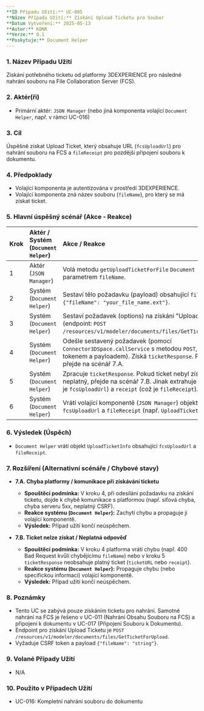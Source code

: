 ```yaml
---
**ID Případu Užití:** UC-005
**Název Případu Užití:** Získání Upload Ticketu pro Soubor
**Datum Vytvoření:** 2025-05-13
**Autor:** KONR
**Verze:** 0.1
**Poskytuje:** Document Helper
---
```


### 1. Název Případu Užití
Získání potřebného ticketu od platformy 3DEXPERIENCE pro následné nahrání souboru na File Collaboration Server (FCS).

### 2. Aktér(ři)
-   Primární aktér: `JSON Manager` (nebo jiná komponenta volající `Document Helper`, např. v rámci UC-016)

### 3. Cíl
Úspěšně získat Upload Ticket, který obsahuje URL (`fcsUploadUrl`) pro nahrání souboru na FCS a `fileReceipt` pro pozdější připojení souboru k dokumentu.

### 4. Předpoklady
-   Volající komponenta je autentizována v prostředí 3DEXPERIENCE.
-   Volající komponenta zná název souboru (`fileName`), pro který se má získat ticket.

### 5. Hlavní úspěšný scénář (Akce - Reakce)

| Krok | Aktér / Systém (`Document Helper`) | Akce / Reakce                                                                                                                                                                                             |
| :--- | :--------------------------------- | :-------------------------------------------------------------------------------------------------------------------------------------------------------------------------------------------------------- |
| 1    | Aktér (`JSON Manager`)             | Volá metodu `getUploadTicketForFile` `Document Helpera` s parametrem `fileName`.                                                                                                                          |
| 2    | Systém (`Document Helper`)         | Sestaví tělo požadavku (payload) obsahující `fileName`: `{"fileName": "your_file_name.ext"}`.                                                                                                             |
| 3    | Systém (`Document Helper`)         | Sestaví požadavek (options) na získání "Upload Ticket" (endpoint: `POST /resources/v1/modeler/documents/files/GetTicketForUpload`).                                                                         |
| 4    | Systém (`Document Helper`)         | Odešle sestavený požadavek (pomocí `Connector3DSpace.callService` s metodou `POST`, CSRF tokenem a payloadem). Získá `ticketResponse`. Pokud chyba, přejde na scénář 7.A.                                  |
| 5    | Systém (`Document Helper`)         | Zpracuje `ticketResponse`. Pokud ticket nebyl získán nebo je neplatný, přejde na scénář 7.B. Jinak extrahuje `ticketURL` (což je `fcsUploadUrl`) a `receipt` (což je `fileReceipt`).                       |
| 6    | Systém (`Document Helper`)         | Vrátí volající komponentě (`JSON Manager`) objekt obsahující `fcsUploadUrl` a `fileReceipt` (např. `UploadTicketInfo`).                                                                                    |

### 6. Výsledek (Úspěch)
-   `Document Helper` vrátí objekt `UploadTicketInfo` obsahující `fcsUploadUrl` a `fileReceipt`.

### 7. Rozšíření (Alternativní scénáře / Chybové stavy)

*   **7.A. Chyba platformy / komunikace při získávání ticketu**
    *   **Spouštěcí podmínka:** V kroku 4, při odesílání požadavku na získání ticketu, dojde k chybě komunikace s platformou (např. síťová chyba, chyba serveru 5xx, neplatný CSRF).
    *   **Reakce systému (`Document Helper`):** Zachytí chybu a propaguje ji volající komponentě.
    *   **Výsledek:** Případ užití končí neúspěchem.

*   **7.B. Ticket nelze získat / Neplatná odpověď**
    *   **Spouštěcí podmínka:** V kroku 4 platforma vrátí chybu (např. 400 Bad Request kvůli chybějícímu `fileName`) nebo v kroku 5 `ticketResponse` neobsahuje platný ticket (`ticketURL` nebo `receipt`).
    *   **Reakce systému (`Document Helper`):** Propaguje chybu (nebo specifickou informaci) volající komponentě.
    *   **Výsledek:** Případ užití končí neúspěchem.

### 8. Poznámky
-   Tento UC se zabývá pouze získáním ticketu pro nahrání. Samotné nahrání na FCS je řešeno v UC-011 (Nahrání Obsahu Souboru na FCS) a připojení k dokumentu v UC-017 (Připojení Souboru k Dokumentu).
-   Endpoint pro získání Upload Ticketu je `POST /resources/v1/modeler/documents/files/GetTicketForUpload`.
-   Vyžaduje CSRF token a payload `{"fileName": "string"}`.

### 9. Volané Případy Užití
-   N/A

### 10. Použito v Případech Užití
-   UC-016: Kompletní nahrání souboru do dokumentu

